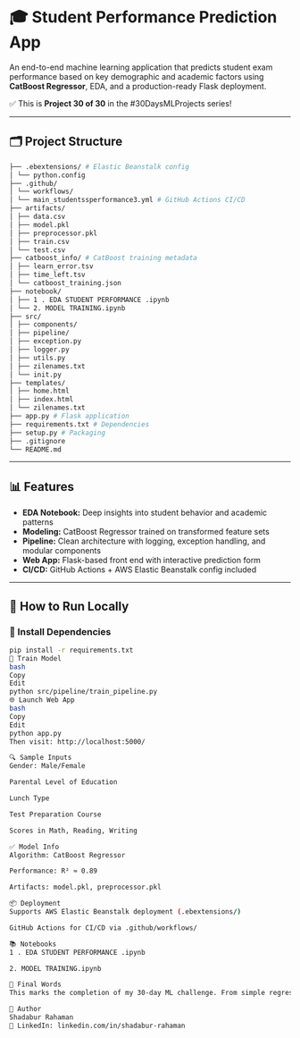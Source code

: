 # 🎓 Student Performance Prediction App

An end-to-end machine learning application that predicts student exam performance based on key demographic and academic factors using **CatBoost Regressor**, EDA, and a production-ready Flask deployment.

✅ This is **Project 30 of 30** in the #30DaysMLProjects series!

---

## 🗂️ Project Structure
```bash
├── .ebextensions/ # Elastic Beanstalk config
│ └── python.config
├── .github/
│ └── workflows/
│ └── main_studentssperformance3.yml # GitHub Actions CI/CD
├── artifacts/
│ ├── data.csv
│ ├── model.pkl
│ ├── preprocessor.pkl
│ ├── train.csv
│ └── test.csv
├── catboost_info/ # CatBoost training metadata
│ ├── learn_error.tsv
│ ├── time_left.tsv
│ └── catboost_training.json
├── notebook/
│ ├── 1 . EDA STUDENT PERFORMANCE .ipynb
│ └── 2. MODEL TRAINING.ipynb
├── src/
│ ├── components/
│ ├── pipeline/
│ ├── exception.py
│ ├── logger.py
│ ├── utils.py
│ ├── zilenames.txt
│ └── init.py
├── templates/
│ ├── home.html
│ ├── index.html
│ └── zilenames.txt
├── app.py # Flask application
├── requirements.txt # Dependencies
├── setup.py # Packaging
├── .gitignore
└── README.md
```


---

## 📊 Features

- **EDA Notebook:** Deep insights into student behavior and academic patterns
- **Modeling:** CatBoost Regressor trained on transformed feature sets
- **Pipeline:** Clean architecture with logging, exception handling, and modular components
- **Web App:** Flask-based front end with interactive prediction form
- **CI/CD:** GitHub Actions + AWS Elastic Beanstalk config included

---

## 🚀 How to Run Locally

### 🔧 Install Dependencies
```bash
pip install -r requirements.txt
🧠 Train Model
bash
Copy
Edit
python src/pipeline/train_pipeline.py
🌐 Launch Web App
bash
Copy
Edit
python app.py
Then visit: http://localhost:5000/

🔍 Sample Inputs
Gender: Male/Female

Parental Level of Education

Lunch Type

Test Preparation Course

Scores in Math, Reading, Writing

✅ Model Info
Algorithm: CatBoost Regressor

Performance: R² ≈ 0.89

Artifacts: model.pkl, preprocessor.pkl

📦 Deployment
Supports AWS Elastic Beanstalk deployment (.ebextensions/)

GitHub Actions for CI/CD via .github/workflows/

📚 Notebooks
1 . EDA STUDENT PERFORMANCE .ipynb

2. MODEL TRAINING.ipynb

📌 Final Words
This marks the completion of my 30-day ML challenge. From simple regressors to advanced Transformers and full-stack apps, this journey has been a deep dive into the world of machine learning — ending with this complete production-grade project.

🧠 Author
Shadabur Rahaman
💼 LinkedIn: linkedin.com/in/shadabur-rahaman

